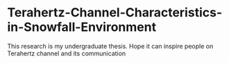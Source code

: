 # Terahertz-Channel-Characteristics-in-Snowfall-Environment
This research is my undergraduate thesis. Hope it can inspire people on Terahertz channel and its communication 

